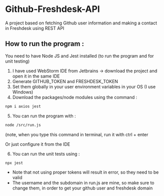 # Github-Freshdesk-API

A project based on fetching Github user information and making a contact in Freshdesk using REST API
## How to run the program : 
You need to have Node JS and Jest installed (to run the program and for unit testing)
1) I have used WebStorm IDE from Jetbrains -> download the project and open it in the same IDE
2) Generate GITHUB_TOKEN and FRESHDESK_TOKEN
3) Set them globally in your user environment variables in your OS (I use Windows)
4) Download the packages/node modules using the command : 
```bash
npm i axios jest
```

5) You can run the program with :
```bash
node /src/run.js
```
(note, when you type this command in terminal, run it with ctrl + enter

Or just configure it from the IDE


6) You can run the unit tests using :
```bash
npx jest
```

- Note that not using proper tokens will result in error, so they need to be valid 
- The username and the subdomain in run.js are mine, so make sure to change them, in order to get your github user and freshdesk domain
